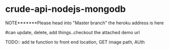 # crude-api-nodejs-mongodb
NOTE*******Please head into "Master branch"   the heroku address is here

#can update, delete, add things..checkout the attached demo url


TODO::
add te function to front end location,
GET image path,
AUth
